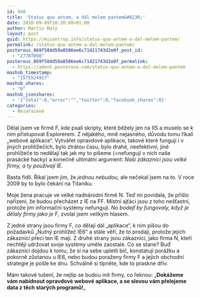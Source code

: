 ```yaml
---
id: 948
title: 'Status quo antem, a dál melem pantem&#8230;'
date: 2010-09-09T10:20:00+01:00
author: Martin Malý
layout: post
guid: https://misantrop.info/status-quo-antem-a-dal-melem-pantem/
permalink: /status-quo-antem-a-dal-melem-pantem/
posterous_869f584d59a8506ee6c71421743d2e0f_post_id:
  - "27707098"
posterous_869f584d59a8506ee6c71421743d2e0f_permalink:
  - https://adent.posterous.com/status-quo-antem-a-dal-melem-pantem
mashsb_timestamp:
  - "1575524917"
mashsb_shares:
  - "0"
mashsb_jsonshares:
  - '{"total":0,"error":"","twitter":0,"facebook_shares":0}'
categories:
  - Nezařazené
---
```

Dělal jsem ve firmě F, kde psali skripty, kter&eacute; běžely jen na IIS a muselo se k nim přistupovat Explorerem. Z nějak&eacute;ho, mně nejasn&eacute;ho, důvodu tomu ř&iacute;kali &#8222;webov&eacute; aplikace&#8220;. Vytv&aacute;řet opravdov&eacute; aplikace, takov&eacute; kter&eacute; funguj&iacute; i v jin&yacute;ch prohl&iacute;žeč&iacute;ch, bylo ztr&aacute;tou času, bylo drah&eacute;, neefektivn&iacute;, jin&eacute; prohl&iacute;žeče to nedělaj&iacute; tak jak my to p&iacute;&scaron;eme (=nefunguj&iacute; v nich na&scaron;e pras&aacute;ck&eacute; hacky) a konečně ultim&aacute;tn&iacute; argument: _Na&scaron;i z&aacute;kazn&iacute;ci jsou velk&eacute; firmy, a ty použ&iacute;vaj&iacute; IE_.

Basta fidli. Ř&iacute;kal jsem jim, že _jednou nebudou_, ale nečekal jsem na to. V roce 2009 by to bylo ček&aacute;n&iacute; na Titaniku.

Moje žena pracuje ve velk&eacute; nadn&aacute;rodn&iacute; firmě N. Teď mi pov&iacute;dala, že při&scaron;lo nař&iacute;zen&iacute;, že budou přech&aacute;zet z IE na FF. M&iacute;stn&iacute; ajť&aacute;ci jsou z toho ne&scaron;ťastn&iacute;, protože jim informačn&iacute; syst&eacute;my nefunguj&iacute;. _No bodejť by fungovaly, když je dělaly firmy jako je F_, zvolal jsem velik&yacute;m hlasem.

Z jedn&eacute; strany jsou firmy F, co dělaj&iacute; d&aacute;l &#8222;aplikace&#8220;, k nim p&iacute;&scaron;ou do požadavků &#8222;Nutn&yacute; prohl&iacute;žeč IE6&#8220; a st&aacute;le věř&iacute;, že to prodaj&iacute;, protože jejich z&aacute;kazn&iacute;ci přeci ten IE maj&iacute;. Z druh&eacute; strany jsou z&aacute;kazn&iacute;ci, jako firma N, kteř&iacute; nechtěj&iacute; udržovat svoje syst&eacute;my uměle zaostal&eacute;. Co se stane? Buď z&aacute;kazn&iacute;ci dojdou k tomu, že si na sebe upletli bič, konstatuj&iacute; por&aacute;žku a pokorně zůstanou u IE6, nebo budou poraženy firmy F a jejich obchodn&iacute; strategie je po&scaron;le ke dnu. Schv&aacute;lně si tipněte, kde to praskne dř&iacute;v.

M&aacute;m takov&eacute; tu&scaron;en&iacute;, že nejl&iacute;p se budou m&iacute;t firmy, co řeknou: &#8222;**Dok&aacute;žeme v&aacute;m nab&iacute;dnout opravdov&eacute; webov&eacute; aplikace, a se slevou v&aacute;m přelejeme data z těch star&yacute;ch programů!**&#8222;
